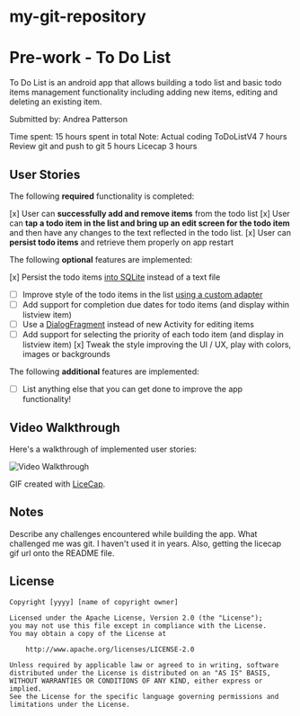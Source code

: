 
# my-git-repository
# Pre-work - To Do List

To Do List is an android app that allows building a todo list and basic todo items management functionality including adding new items, editing and deleting an existing item.

Submitted by: Andrea Patterson

Time spent: 15 hours spent in total
Note: Actual coding ToDoListV4 7 hours
      Review git and push to git 5 hours
      Licecap 3 hours
## User Stories

The following **required** functionality is completed:

[x] User can **successfully add and remove items** from the todo list
[x] User can **tap a todo item in the list and bring up an edit screen for the todo item** and then have any changes to the text reflected in the todo list.
[x] User can **persist todo items** and retrieve them properly on app restart

The following **optional** features are implemented:

[x] Persist the todo items [into SQLite](http://guides.codepath.com/android/Persisting-Data-to-the-Device#sqlite) instead of a text file
* [ ] Improve style of the todo items in the list [using a custom adapter](http://guides.codepath.com/android/Using-an-ArrayAdapter-with-ListView)
* [ ] Add support for completion due dates for todo items (and display within listview item)
* [ ] Use a [DialogFragment](http://guides.codepath.com/android/Using-DialogFragment) instead of new Activity for editing items
* [ ] Add support for selecting the priority of each todo item (and display in listview item)
[x] Tweak the style improving the UI / UX, play with colors, images or backgrounds

The following **additional** features are implemented:

* [ ] List anything else that you can get done to improve the app functionality!

## Video Walkthrough 

Here's a walkthrough of implemented user stories:

<img src='https://cloud.githubusercontent.com/assets/2301964/9479605/e580d168-4b32-11e5-8230-352fba498cb2.gif' title='Video Walkthrough' width='' alt='Video Walkthrough' />

GIF created with [LiceCap](http://www.cockos.com/licecap/).

## Notes

Describe any challenges encountered while building the app.
What challenged me was git. I haven't used it in years.
Also, getting the licecap gif url onto the README file.

## License

    Copyright [yyyy] [name of copyright owner]

    Licensed under the Apache License, Version 2.0 (the "License");
    you may not use this file except in compliance with the License.
    You may obtain a copy of the License at

        http://www.apache.org/licenses/LICENSE-2.0

    Unless required by applicable law or agreed to in writing, software
    distributed under the License is distributed on an "AS IS" BASIS,
    WITHOUT WARRANTIES OR CONDITIONS OF ANY KIND, either express or implied.
    See the License for the specific language governing permissions and
    limitations under the License.
